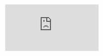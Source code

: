 ![Final Design](https://github.com/EthanNickJuliette/EthanNickJuliette.github.io/blob/master/Final-Design-Prototype.pdf?raw=true)
